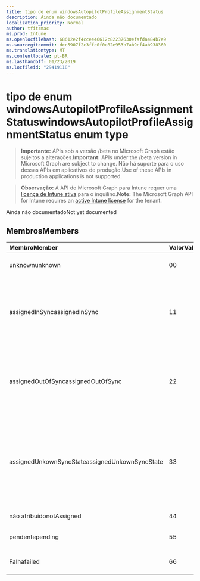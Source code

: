 ```yaml
---
title: tipo de enum windowsAutopilotProfileAssignmentStatus
description: Ainda não documentado
localization_priority: Normal
author: tfitzmac
ms.prod: Intune
ms.openlocfilehash: 68612e2f4ccee46612c82237630efafda484b7e9
ms.sourcegitcommit: dcc5907f2c3ffc0f0e82e953b7ab9cf4ab938360
ms.translationtype: MT
ms.contentlocale: pt-BR
ms.lasthandoff: 01/23/2019
ms.locfileid: "29419118"
---
```

# <a name="windowsautopilotprofileassignmentstatus-enum-type"></a><span data-ttu-id="e6085-103">tipo de enum windowsAutopilotProfileAssignmentStatus</span><span class="sxs-lookup"><span data-stu-id="e6085-103">windowsAutopilotProfileAssignmentStatus enum type</span></span>

> <span data-ttu-id="e6085-104">**Importante:** APIs sob a versão /beta no Microsoft Graph estão sujeitos a alterações.</span><span class="sxs-lookup"><span data-stu-id="e6085-104">**Important:** APIs under the /beta version in Microsoft Graph are subject to change.</span></span> <span data-ttu-id="e6085-105">Não há suporte para o uso dessas APIs em aplicativos de produção.</span><span class="sxs-lookup"><span data-stu-id="e6085-105">Use of these APIs in production applications is not supported.</span></span>

> <span data-ttu-id="e6085-106">**Observação:** A API do Microsoft Graph para Intune requer uma [licença de Intune ativa](https://go.microsoft.com/fwlink/?linkid=839381) para o inquilino.</span><span class="sxs-lookup"><span data-stu-id="e6085-106">**Note:** The Microsoft Graph API for Intune requires an [active Intune license](https://go.microsoft.com/fwlink/?linkid=839381) for the tenant.</span></span>

<span data-ttu-id="e6085-107">Ainda não documentado</span><span class="sxs-lookup"><span data-stu-id="e6085-107">Not yet documented</span></span>

## <a name="members"></a><span data-ttu-id="e6085-108">Membros</span><span class="sxs-lookup"><span data-stu-id="e6085-108">Members</span></span>
|<span data-ttu-id="e6085-109">Membro</span><span class="sxs-lookup"><span data-stu-id="e6085-109">Member</span></span>|<span data-ttu-id="e6085-110">Valor</span><span class="sxs-lookup"><span data-stu-id="e6085-110">Value</span></span>|<span data-ttu-id="e6085-111">Descrição</span><span class="sxs-lookup"><span data-stu-id="e6085-111">Description</span></span>|
|:---|:---|:---|
|<span data-ttu-id="e6085-112">unknown</span><span class="sxs-lookup"><span data-stu-id="e6085-112">unknown</span></span>|<span data-ttu-id="e6085-113">0</span><span class="sxs-lookup"><span data-stu-id="e6085-113">0</span></span>|<span data-ttu-id="e6085-114">Status da atribuição desconhecido</span><span class="sxs-lookup"><span data-stu-id="e6085-114">Unknown assignment status</span></span>|
|<span data-ttu-id="e6085-115">assignedInSync</span><span class="sxs-lookup"><span data-stu-id="e6085-115">assignedInSync</span></span>|<span data-ttu-id="e6085-116">1</span><span class="sxs-lookup"><span data-stu-id="e6085-116">1</span></span>|<span data-ttu-id="e6085-117">Em sincronia com o programa piloto do Windows automático e atribuídos com êxito no Intune</span><span class="sxs-lookup"><span data-stu-id="e6085-117">Assigned successfully in Intune and in sync with Windows auto pilot program</span></span>|
|<span data-ttu-id="e6085-118">assignedOutOfSync</span><span class="sxs-lookup"><span data-stu-id="e6085-118">assignedOutOfSync</span></span>|<span data-ttu-id="e6085-119">2</span><span class="sxs-lookup"><span data-stu-id="e6085-119">2</span></span>|<span data-ttu-id="e6085-120">Não em sincronia com o programa piloto do Windows automático e atribuídos com êxito no Intune</span><span class="sxs-lookup"><span data-stu-id="e6085-120">Assigned successfully in Intune and not in sync with Windows auto pilot program</span></span>|
|<span data-ttu-id="e6085-121">assignedUnkownSyncState</span><span class="sxs-lookup"><span data-stu-id="e6085-121">assignedUnkownSyncState</span></span>|<span data-ttu-id="e6085-122">3</span><span class="sxs-lookup"><span data-stu-id="e6085-122">3</span></span>|<span data-ttu-id="e6085-123">Atribuídos com êxito no Intune e qualquer em sincronia ou sair de sincronia com o programa piloto do Windows automático</span><span class="sxs-lookup"><span data-stu-id="e6085-123">Assigned successfully in Intune and either in-sync or out of sync with Windows auto pilot program</span></span>|
|<span data-ttu-id="e6085-124">não atribuído</span><span class="sxs-lookup"><span data-stu-id="e6085-124">notAssigned</span></span>|<span data-ttu-id="e6085-125">4</span><span class="sxs-lookup"><span data-stu-id="e6085-125">4</span></span>|<span data-ttu-id="e6085-126">Não atribuído</span><span class="sxs-lookup"><span data-stu-id="e6085-126">Not assigned</span></span>|
|<span data-ttu-id="e6085-127">pendente</span><span class="sxs-lookup"><span data-stu-id="e6085-127">pending</span></span>|<span data-ttu-id="e6085-128">5</span><span class="sxs-lookup"><span data-stu-id="e6085-128">5</span></span>|<span data-ttu-id="e6085-129">Atribuição pendente</span><span class="sxs-lookup"><span data-stu-id="e6085-129">Pending assignment</span></span>|
|<span data-ttu-id="e6085-130">Falha</span><span class="sxs-lookup"><span data-stu-id="e6085-130">failed</span></span>|<span data-ttu-id="e6085-131">6</span><span class="sxs-lookup"><span data-stu-id="e6085-131">6</span></span>| <span data-ttu-id="e6085-132">Falha de atribuição</span><span class="sxs-lookup"><span data-stu-id="e6085-132">Assignment failed</span></span>|




